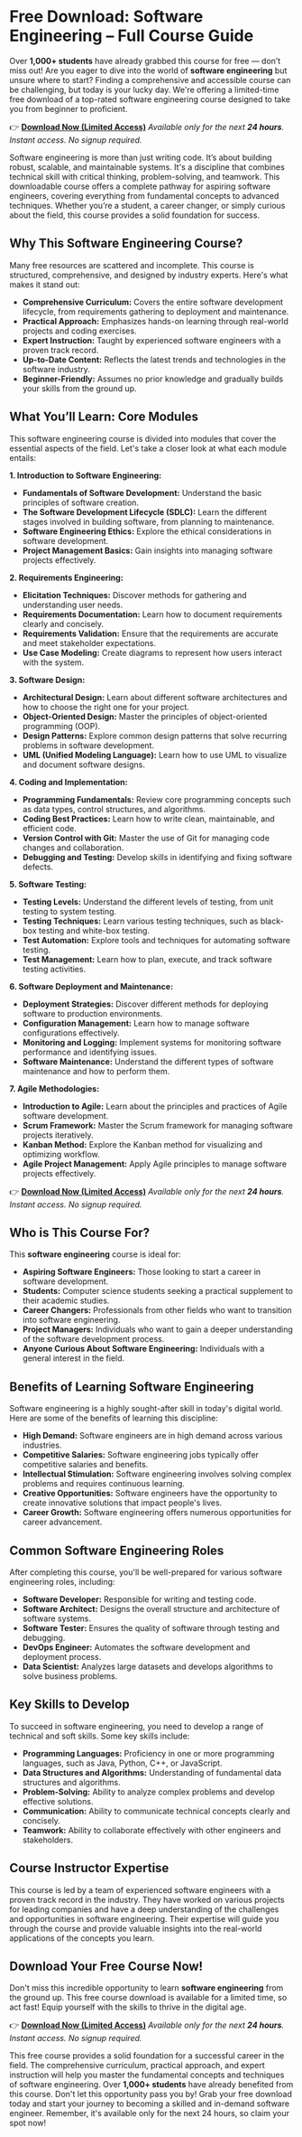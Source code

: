 # Free Download: Software Engineering – Full Course Guide

Over **1,000+ students** have already grabbed this course for free — don’t miss out! Are you eager to dive into the world of **software engineering** but unsure where to start? Finding a comprehensive and accessible course can be challenging, but today is your lucky day. We're offering a limited-time free download of a top-rated software engineering course designed to take you from beginner to proficient.

👉 [**Download Now (Limited Access)**](https://udemywork.com/software-engineering)
_Available only for the next **24 hours**. Instant access. No signup required._

Software engineering is more than just writing code. It’s about building robust, scalable, and maintainable systems. It's a discipline that combines technical skill with critical thinking, problem-solving, and teamwork. This downloadable course offers a complete pathway for aspiring software engineers, covering everything from fundamental concepts to advanced techniques. Whether you’re a student, a career changer, or simply curious about the field, this course provides a solid foundation for success.

## Why This Software Engineering Course?

Many free resources are scattered and incomplete. This course is structured, comprehensive, and designed by industry experts. Here's what makes it stand out:

*   **Comprehensive Curriculum:** Covers the entire software development lifecycle, from requirements gathering to deployment and maintenance.
*   **Practical Approach:** Emphasizes hands-on learning through real-world projects and coding exercises.
*   **Expert Instruction:** Taught by experienced software engineers with a proven track record.
*   **Up-to-Date Content:** Reflects the latest trends and technologies in the software industry.
*   **Beginner-Friendly:** Assumes no prior knowledge and gradually builds your skills from the ground up.

## What You’ll Learn: Core Modules

This software engineering course is divided into modules that cover the essential aspects of the field. Let's take a closer look at what each module entails:

**1. Introduction to Software Engineering:**

*   **Fundamentals of Software Development:** Understand the basic principles of software creation.
*   **The Software Development Lifecycle (SDLC):** Learn the different stages involved in building software, from planning to maintenance.
*   **Software Engineering Ethics:** Explore the ethical considerations in software development.
*   **Project Management Basics:** Gain insights into managing software projects effectively.

**2. Requirements Engineering:**

*   **Elicitation Techniques:** Discover methods for gathering and understanding user needs.
*   **Requirements Documentation:** Learn how to document requirements clearly and concisely.
*   **Requirements Validation:** Ensure that the requirements are accurate and meet stakeholder expectations.
*   **Use Case Modeling:** Create diagrams to represent how users interact with the system.

**3. Software Design:**

*   **Architectural Design:** Learn about different software architectures and how to choose the right one for your project.
*   **Object-Oriented Design:** Master the principles of object-oriented programming (OOP).
*   **Design Patterns:** Explore common design patterns that solve recurring problems in software development.
*   **UML (Unified Modeling Language):** Learn how to use UML to visualize and document software designs.

**4. Coding and Implementation:**

*   **Programming Fundamentals:** Review core programming concepts such as data types, control structures, and algorithms.
*   **Coding Best Practices:** Learn how to write clean, maintainable, and efficient code.
*   **Version Control with Git:** Master the use of Git for managing code changes and collaboration.
*   **Debugging and Testing:** Develop skills in identifying and fixing software defects.

**5. Software Testing:**

*   **Testing Levels:** Understand the different levels of testing, from unit testing to system testing.
*   **Testing Techniques:** Learn various testing techniques, such as black-box testing and white-box testing.
*   **Test Automation:** Explore tools and techniques for automating software testing.
*   **Test Management:** Learn how to plan, execute, and track software testing activities.

**6. Software Deployment and Maintenance:**

*   **Deployment Strategies:** Discover different methods for deploying software to production environments.
*   **Configuration Management:** Learn how to manage software configurations effectively.
*   **Monitoring and Logging:** Implement systems for monitoring software performance and identifying issues.
*   **Software Maintenance:** Understand the different types of software maintenance and how to perform them.

**7. Agile Methodologies:**

*   **Introduction to Agile:** Learn about the principles and practices of Agile software development.
*   **Scrum Framework:** Master the Scrum framework for managing software projects iteratively.
*   **Kanban Method:** Explore the Kanban method for visualizing and optimizing workflow.
*   **Agile Project Management:** Apply Agile principles to manage software projects effectively.

👉 [**Download Now (Limited Access)**](https://udemywork.com/software-engineering)
_Available only for the next **24 hours**. Instant access. No signup required._

## Who is This Course For?

This **software engineering** course is ideal for:

*   **Aspiring Software Engineers:** Those looking to start a career in software development.
*   **Students:** Computer science students seeking a practical supplement to their academic studies.
*   **Career Changers:** Professionals from other fields who want to transition into software engineering.
*   **Project Managers:** Individuals who want to gain a deeper understanding of the software development process.
*   **Anyone Curious About Software Engineering:** Individuals with a general interest in the field.

## Benefits of Learning Software Engineering

Software engineering is a highly sought-after skill in today's digital world. Here are some of the benefits of learning this discipline:

*   **High Demand:** Software engineers are in high demand across various industries.
*   **Competitive Salaries:** Software engineering jobs typically offer competitive salaries and benefits.
*   **Intellectual Stimulation:** Software engineering involves solving complex problems and requires continuous learning.
*   **Creative Opportunities:** Software engineers have the opportunity to create innovative solutions that impact people's lives.
*   **Career Growth:** Software engineering offers numerous opportunities for career advancement.

## Common Software Engineering Roles

After completing this course, you'll be well-prepared for various software engineering roles, including:

*   **Software Developer:** Responsible for writing and testing code.
*   **Software Architect:** Designs the overall structure and architecture of software systems.
*   **Software Tester:** Ensures the quality of software through testing and debugging.
*   **DevOps Engineer:** Automates the software development and deployment process.
*   **Data Scientist:** Analyzes large datasets and develops algorithms to solve business problems.

## Key Skills to Develop

To succeed in software engineering, you need to develop a range of technical and soft skills. Some key skills include:

*   **Programming Languages:** Proficiency in one or more programming languages, such as Java, Python, C++, or JavaScript.
*   **Data Structures and Algorithms:** Understanding of fundamental data structures and algorithms.
*   **Problem-Solving:** Ability to analyze complex problems and develop effective solutions.
*   **Communication:** Ability to communicate technical concepts clearly and concisely.
*   **Teamwork:** Ability to collaborate effectively with other engineers and stakeholders.

## Course Instructor Expertise

This course is led by a team of experienced software engineers with a proven track record in the industry. They have worked on various projects for leading companies and have a deep understanding of the challenges and opportunities in software engineering. Their expertise will guide you through the course and provide valuable insights into the real-world applications of the concepts you learn.

## Download Your Free Course Now!

Don't miss this incredible opportunity to learn **software engineering** from the ground up. This free course download is available for a limited time, so act fast! Equip yourself with the skills to thrive in the digital age.

👉 [**Download Now (Limited Access)**](https://udemywork.com/software-engineering)
_Available only for the next **24 hours**. Instant access. No signup required._

This free course provides a solid foundation for a successful career in the field. The comprehensive curriculum, practical approach, and expert instruction will help you master the fundamental concepts and techniques of software engineering. Over **1,000+ students** have already benefited from this course. Don't let this opportunity pass you by! Grab your free download today and start your journey to becoming a skilled and in-demand software engineer. Remember, it's available only for the next 24 hours, so claim your spot now!
